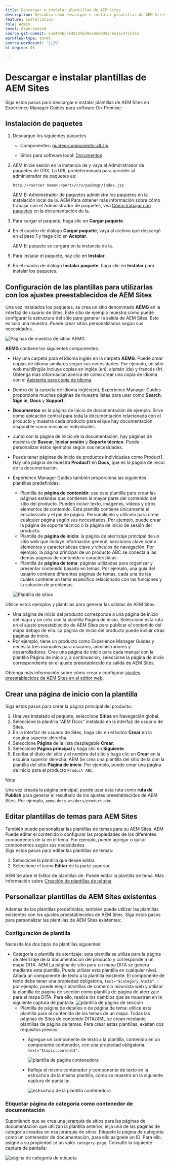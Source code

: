 ```yaml
---
title: Descargar e instalar plantillas de AEM Sites
description: Descubra cómo descargar e instalar plantillas de AEM Sites
feature: Installation
role: Admin
level: Experienced
source-git-commit: 5a44836c75481256d9ae4e86952cbe1ec471e152
workflow-type: tm+mt
source-wordcount: '1129'
ht-degree: 0%

---
```



# Descargar e instalar plantillas de AEM Sites

Siga estos pasos para descargar e instalar plantillas de AEM Sites en Experience Manager Guides para software On-Premise:


## Instalación de paquetes

1. Descargue los siguientes paquetes

   - Componentes: [guides-components-all.zip](https://github.com/adobe/aemg-sites-components/releases/tag/v1.0.0)

   - Sitios para software local: [Documentos](https://github.com/adobe/aemg-docs/releases/tag/v1.0.0)

1. AEM Inicie sesión en la instancia de y vaya al Administrador de paquetes de CRX. La URL predeterminada para acceder al administrador de paquetes es:

   ```http
   http://<server name>:<port>/crx/packmgr/index.jsp
   ```

   AEM El Administrador de paquetes administra los paquetes en la instalación local de la. AEM Para obtener más información sobre cómo trabajar con el Administrador de paquetes, vea [Cómo trabajar con paquetes](https://helpx.adobe.com/es/experience-manager/6-5/sites/administering/using/package-manager.html) en la documentación de la.

1. Para cargar el paquete, haga clic en **Cargar paquete**.

1. En el cuadro de diálogo **Cargar paquete**, vaya al archivo que descargó en el paso 1 y haga clic en **Aceptar**.

   AEM El paquete se cargará en la instancia de la.

1. Para instalar el paquete, haz clic en **Instalar**.

1. En el cuadro de diálogo **Instalar paquete**, haga clic en **Instalar** para instalar los paquetes.


## Configuración de las plantillas para utilizarlas con los ajustes preestablecidos de AEM Sites

Una vez instalados los paquetes, se crea un sitio denominado **AEMG** en la interfaz de usuario de Sites. Este sitio de ejemplo muestra cómo puede configurar la estructura del sitio para generar la salida de AEM Sites. Esto es solo una muestra. Puede crear sitios personalizados según sus necesidades.

![Páginas de muestra de sitios AEMG](assets/aemg-sites-sample-pages.png)


**AEMG** contiene los siguientes componentes.
- Hay una carpeta para el idioma inglés en la carpeta **AEMG**. Puede crear copias de idioma similares según sus necesidades. Por ejemplo, un sitio web multilingüe incluye copias en inglés (en), alemán (de) y francés (fr).  Obtenga más información acerca de cómo crear una copia de idioma con el [Asistente para copia de idioma](https://experienceleague.adobe.com/es/docs/experience-manager-65/content/sites/administering/introduction/tc-wizard).
- Dentro de la carpeta de idioma inglés(en), Experience Manager Guides proporciona muchas páginas de muestra listas para usar como **Search**, **Sign in**, **Docs** y **Support**.

- **Documentos** es la página de inicio de documentación de ejemplo. Sirve como ubicación central para toda la documentación relacionada con el producto
y muestra cada producto para el que hay documentación disponible como mosaicos individuales.

- Junto con la página de inicio de la documentación, hay páginas de muestra de **Buscar**, **Iniciar sesión** y **Soporte técnico**. Puede personalizar estos ejemplos según sus necesidades.
- Puede tener páginas de inicio de productos individuales como Product1. Hay una página de muestra **Product1** en **Docs**, que es la página de inicio de la documentación.

- Experience Manager Guides también proporciona las siguientes plantillas predefinidas:

   - Plantilla de **página de contenido**: use esta plantilla para crear las páginas estándar que contienen la mayor parte del contenido del sitio del producto. Pueden incluir texto, imágenes, vídeos y otros elementos de contenido. Esta plantilla contiene únicamente el encabezado y el pie de página. Personalícelo y utilícelo para crear cualquier página según sus necesidades. Por ejemplo, puede crear la página de soporte técnico o la página de inicio de sesión del producto.
   - Plantilla de **página de inicio**: la página de aterrizaje principal de un sitio web que incluye información general, secciones clave como elementos y características clave y vínculos de navegación. Por ejemplo, la página principal de un producto ABC se conecta a las demás páginas de contenido o características.
   - Plantilla de **página de tema**: páginas utilizadas para organizar y presentar contenido basado en temas. Por ejemplo, una guía del usuario contiene diferentes páginas de temas, cada una de las cuales contiene un tema específico relacionado con las funciones y la solución de problemas.

  ![Plantilla de sitios](assets/sites-ui-templates.png)

Utilice estos ejemplos y plantillas para generar las salidas de AEM Sites:
- Una página de inicio del producto corresponde a una página de inicio del mapa y se crea con la plantilla Página de inicio. Seleccione esta ruta en el ajuste preestablecido de AEM Sites para publicar el contenido del mapa debajo de ella. La página de inicio del producto puede incluir otras páginas de inicio.
- Por ejemplo, tiene un producto como Experience Manager Guides y necesita tres manuales para usuarios, administradores y desarrolladores.  Cree una página de inicio para cada manual con la plantilla Página de inicio y, a continuación, seleccione la página de inicio correspondiente en el ajuste preestablecido de salida de AEM Sites.

Obtenga más información sobre cómo crear y configurar [ajustes preestablecidos de AEM Sites en el editor web](../user-guide/generate-output-aem-site-web-editor.md).

## Crear una página de inicio con la plantilla

Siga estos pasos para crear la página principal del producto:
1. Una vez instalado el paquete, seleccione **Sitios** en Navegación global.
1. Seleccione la plantilla &quot;AEM Docs&quot; instalada en la interfaz de usuario de Sites.
1. En la interfaz de usuario de Sites, haga clic en el botón **Crear** en la esquina superior derecha.
1. Seleccione **Página** de la lista desplegable **Crear**.
1. Seleccione **Página principal** y haga clic en **Siguiente**.
1. Escriba el título del sitio y el nombre del sitio y haga clic en **Crear** en la esquina superior derecha. AEM Se crea una plantilla del sitio de la con la plantilla del sitio **Página de inicio**. Por ejemplo, puede crear una página de inicio para el producto `Product ABC`.


>[!NOTE]
>
>Una vez creada la página principal, puede usar esta ruta como **ruta de Publish** para generar el resultado de los ajustes preestablecidos de AEM Sites. Por ejemplo, `aemg-docs-en/docs/product-abc`.

## Editar plantillas de temas para AEM Sites

También puede personalizar las plantillas de temas para su AEM Sites. AEM Puede editar el contenido o configurar las propiedades de los diferentes componentes de la en el tema. Por ejemplo, puede agregar o quitar componentes según sus necesidades.\
Siga estos pasos para editar las plantillas de temas:
1. Seleccione la plantilla que desee editar.
1. Seleccione el icono **Editar** de la parte superior.

AEM Se abre el Editor de plantillas de. Puede editar la plantilla de tema. Más información sobre [Creación de plantillas de página](https://experienceleague.adobe.com/es/docs/experience-manager-65/content/sites/authoring/siteandpage/templates#editing-a-template-structure-template-author).


## Personalizar plantillas de AEM Sites existentes

Además de las plantillas predefinidas, también puede utilizar las plantillas existentes con los ajustes preestablecidos de AEM Sites. Siga estos pasos para personalizar las plantillas de AEM Sites existentes:

### Configuración de plantilla

Necesita los dos tipos de plantillas siguientes:

- Categoría o plantilla de aterrizaje: esta plantilla se utiliza para la página de aterrizaje de la documentación del producto y corresponde a un mapa DITA.  AEM La página de sitio para un mapa DITA se genera mediante esta plantilla. Puede utilizar esta plantilla en cualquier nivel.
: Añada un componente de texto a la plantilla existente. El componente de texto debe tener una propiedad obligatoria, `text="$category.html$"`.
: por ejemplo, puede elegir plantillas de comercio minorista web y utilizar la plantilla de página de sección como plantilla de página de aterrizaje para el mapa DITA. Para ello, realice los cambios que se muestran en la siguiente captura de pantalla:
  ![plantilla de página de sección](assets/customize-existing-aem-templates-section.png)
   - Plantilla de página de detalles o de página de tema: utilice esta plantilla para el contenido de los temas de un mapa. Todas las páginas de Sites de contenido DITA/XML se crean mediante plantillas de página de temas. Para crear estas plantillas, existen dos requisitos previos:
      - Agregue un componente de texto a la plantilla, contenido en un componente contenedor, con una propiedad obligatoria. `text="$topic.content$"`.

        ![plantilla de página contenedora](assets/customize-existing-aem-templates-container.png)
      - Refleje el mismo contenedor y componente de texto en la estructura de la misma plantilla, como se muestra en la siguiente captura de pantalla:

        ![estructura de la plantilla contenedora](assets/customize-existing-aem-templates-structure.png)

### Etiquetar página de categoría como contenedor de documentación

Suponiendo que se crea una jerarquía de sitios para las páginas de documentación que utilizan la plantilla anterior, elija una de las páginas de categoría creadas en esa jerarquía de sitios. Etiquete la página de categoría como un contenedor de documentación, para ello asígnele un ID.
Para ello, asigne a su propiedad `id` un valor `category-page`. Consulte la siguiente captura de pantalla:

![página de categoría de etiqueta](assets/customize-existing-aem-templates-tagging.png)